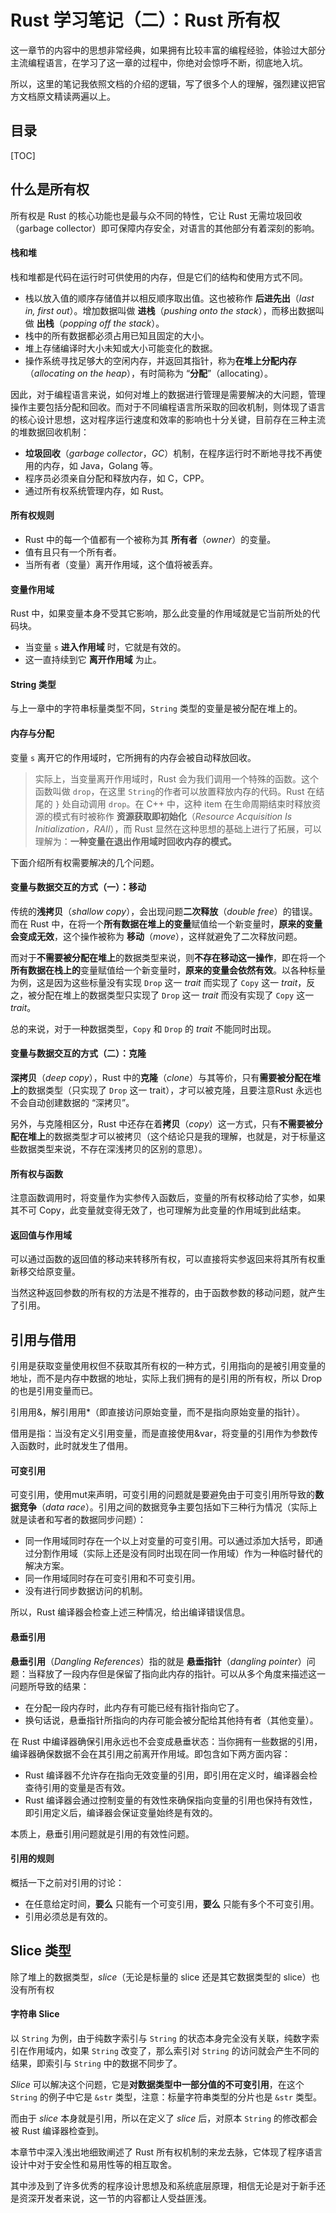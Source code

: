 # Rust 学习笔记（二）：Rust 所有权

这一章节的内容中的思想非常经典，如果拥有比较丰富的编程经验，体验过大部分主流编程语言，在学习了这一章的过程中，你绝对会惊呼不断，彻底地入坑。

所以，这里的笔记我依照文档的介绍的逻辑，写了很多个人的理解，强烈建议把官方文档原文精读两遍以上。

## 目录

[TOC]

## 什么是所有权

所有权是 Rust 的核心功能也是最与众不同的特性，它让 Rust 无需垃圾回收（garbage collector）即可保障内存安全，对语言的其他部分有着深刻的影响。

#### 栈和堆

栈和堆都是代码在运行时可供使用的内存，但是它们的结构和使用方式不同。

- 栈以放入值的顺序存储值并以相反顺序取出值。这也被称作 **后进先出**（*last in, first out*）。增加数据叫做 **进栈**（*pushing onto the stack*），而移出数据叫做 **出栈**（*popping off the stack*）。
- 栈中的所有数据都必须占用已知且固定的大小。
- 堆上存储编译时大小未知或大小可能变化的数据。
- 操作系统寻找足够大的空闲内存，并返回其指针，称为**在堆上分配内存**（*allocating on the heap*），有时简称为 “**分配**”（allocating）。

因此，对于编程语言来说，如何对堆上的数据进行管理是需要解决的大问题，管理操作主要包括分配和回收。而对于不同编程语言所采取的回收机制，则体现了语言的核心设计思想，这对程序运行速度和效率的影响也十分关键，目前存在三种主流的堆数据回收机制：

- **垃圾回收**（*garbage collector*，*GC*）机制，在程序运行时不断地寻找不再使用的内存，如 Java，Golang 等。
- 程序员必须亲自分配和释放内存，如 C，CPP。
- 通过所有权系统管理内存，如 Rust。

#### 所有权规则

- Rust 中的每一个值都有一个被称为其 **所有者**（*owner*）的变量。
- 值有且只有一个所有者。
- 当所有者（变量）离开作用域，这个值将被丢弃。

#### 变量作用域

Rust 中，如果变量本身不受其它影响，那么此变量的作用域就是它当前所处的代码块。

- 当变量 `s` **进入作用域** 时，它就是有效的。
- 这一直持续到它 **离开作用域** 为止。

#### String 类型

与上一章中的字符串标量类型不同，`String` 类型的变量是被分配在堆上的。

#### 内存与分配

变量 `s`  离开它的作用域时，它所拥有的内存会被自动释放回收。

> 实际上，当变量离开作用域时，Rust 会为我们调用一个特殊的函数。这个函数叫做 `drop`，在这里 `String`的作者可以放置释放内存的代码。Rust 在结尾的 `}` 处自动调用 `drop`。在 C++ 中，这种 item 在生命周期结束时释放资源的模式有时被称作 **资源获取即初始化**（*Resource Acquisition Is Initialization，RAII*），而 Rust 显然在这种思想的基础上进行了拓展，可以理解为：**一种变量在退出作用域时回收内存的模式。**

下面介绍所有权需要解决的几个问题。

#### 变量与数据交互的方式（一）：移动

传统的**浅拷贝**（*shallow copy*），会出现问题**二次释放**（*double free*）的错误。而在 Rust 中，在将一个**所有数据在堆上的变量**赋值给一个新变量时，**原来的变量会变成无效**，这个操作被称为 **移动**（*move*），这样就避免了二次释放问题。

而对于**不需要被分配在堆上**的数据类型来说，则**不存在移动这一操作**，即在将一个**所有数据在栈上的**变量赋值给一个新变量时，**原来的变量会依然有效**。以各种标量为例，这是因为这些标量没有实现 `Drop` 这一 *trait* 而实现了 `Copy` 这一 *trait*，反之，被分配在堆上的数据类型只实现了 `Drop` 这一 *trait* 而没有实现了 `Copy` 这一 *trait*。

总的来说，对于一种数据类型，`Copy` 和 `Drop` 的 *trait* 不能同时出现。

#### 变量与数据交互的方式（二）：克隆

**深拷贝**（*deep copy*），Rust 中的**克隆**（*clone*）与其等价，只有**需要被分配在堆上**的数据类型（只实现了 `Drop` 这一 trait），才可以被克隆，且要注意Rust 永远也不会自动创建数据的 “深拷贝”。

另外，与克隆相区分，Rust 中还存在着**拷贝**（*copy*）这一方式，只有**不需要被分配在堆上**的数据类型才可以被拷贝（这个结论只是我的理解，也就是，对于标量这些数据类型来说，不存在深浅拷贝的区别的意思）。

#### 所有权与函数

注意函数调用时，将变量作为实参传入函数后，变量的所有权移动给了实参，如果其不可 Copy，此变量就变得无效了，也可理解为此变量的作用域到此结束。

#### 返回值与作用域

可以通过函数的返回值的移动来转移所有权，可以直接将实参返回来将其所有权重新移交给原变量。

当然这种返回参数的所有权的方法是不推荐的，由于函数参数的移动问题，就产生了引用。

## 引用与借用

引用是获取变量使用权但不获取其所有权的一种方式，引用指向的是被引用变量的地址，而不是内存中数据的地址，实际上我们拥有的是引用的所有权，所以 Drop 的也是引用变量而已。

引用用&，解引用用*（即直接访问原始变量，而不是指向原始变量的指针）。

借用是指：当没有定义引用变量，而是直接使用&var，将变量的引用作为参数传入函数时，此时就发生了借用。

#### 可变引用

可变引用，使用mut来声明，可变引用的问题就是要避免由于可变引用所导致的**数据竞争**（*data race*）。引用之间的数据竞争主要包括如下三种行为情况（实际上就是读者和写者的数据同步问题）：

- 同一作用域同时存在一个以上对变量的可变引用。可以通过添加大括号，即通过分割作用域（实际上还是没有同时出现在同一作用域）作为一种临时替代的解决方案。
- 同一作用域同时存在可变引用和不可变引用。
- 没有进行同步数据访问的机制。

所以，Rust 编译器会检查上述三种情况，给出编译错误信息。

#### 悬垂引用

**悬垂引用**（*Dangling References*）指的就是 **悬垂指针**（*dangling pointer*）问题：当释放了一段内存但是保留了指向此内存的指针。可以从多个角度来描述这一问题所导致的结果：

- 在分配一段内存时，此内存有可能已经有指针指向它了。
- 换句话说，悬垂指针所指向的内存可能会被分配给其他持有者（其他变量）。

在 Rust 中编译器确保引用永远也不会变成悬垂状态：当你拥有一些数据的引用，编译器确保数据不会在其引用之前离开作用域。即包含如下两方面内容：

- Rust 编译器不允许存在指向无效变量的引用，即引用在定义时，编译器会检查待引用的变量是否有效。
- Rust 编译器会通过控制变量的有效性來确保指向变量的引用也保持有效性，即引用定义后，编译器会保证变量始终是有效的。

本质上，悬垂引用问题就是引用的有效性问题。

#### 引用的规则

概括一下之前对引用的讨论：

- 在任意给定时间，**要么** 只能有一个可变引用，**要么** 只能有多个不可变引用。
- 引用必须总是有效的。

## Slice 类型

除了堆上的数据类型，*slice*（无论是标量的 slice 还是其它数据类型的 slice）也没有所有权

#### 字符串 Slice

以 `String` 为例，由于纯数字索引与 `String` 的状态本身完全没有关联，纯数字索引在作用域内，如果 `String` 改变了，那么索引对 `String` 的访问就会产生不同的结果，即索引与 `String` 中的数据不同步了。

*Slice* 可以解决这个问题，它是**对数据类型中一部分值的不可变引用**，在这个 `String` 的例子中它是 `&str` 类型，注意：标量字符串类型的分片也是 `&str` 类型。

而由于 *slice* 本身就是引用，所以在定义了 *slice* 后，对原本 `String` 的修改都会被 Rust 编译器检查到。



本章节中深入浅出地细致阐述了 Rust 所有权机制的来龙去脉，它体现了程序语言设计中对于安全性和易用性等的相互取舍。

其中涉及到了许多优秀的程序设计思想及和系统底层原理，相信无论是对于新手还是资深开发者来说，这一节的内容都让人受益匪浅。